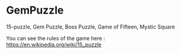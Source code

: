 # GemPuzzle
15-puzzle, Gem Puzzle, Boss Puzzle, Game of Fifteen, Mystic Square

You can see the rules of the game here : https://en.wikipedia.org/wiki/15_puzzle
